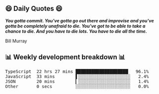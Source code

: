 ## 😄 Daily Quotes 😄

_**You gotta commit. You've gotta go out there and improvise and you've gotta be completely unafraid to die. You've got to be able to take a chance to die. And you have to die lots. You have to die all the time.**_

Bill Murray



## 📊 Weekly development breakdown 📊

<pre>TypeScript  22 hrs 27 mins ████████████████████▏  96.1%
JavaScript  33 mins        ▌░░░░░░░░░░░░░░░░░░░░   2.4%
JSON        20 mins        ▎░░░░░░░░░░░░░░░░░░░░   1.4%
Other       0 secs         ░░░░░░░░░░░░░░░░░░░░░   0.0%</pre>